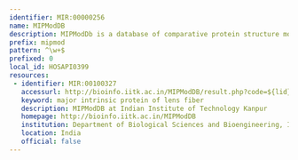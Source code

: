 ```yaml
---
identifier: MIR:00000256
name: MIPModDB
description: MIPModDb is a database of comparative protein structure models of MIP (Major Intrinsic Protein) family of proteins, identified from complete genome sequence. It provides key information of MIPs based on their sequence and structures.
prefix: mipmod
pattern: ^\w+$
prefixed: 0
local_id: HOSAPI0399
resources:
 - identifier: MIR:00100327
   accessurl: http://bioinfo.iitk.ac.in/MIPModDB/result.php?code=${lid}
   keyword: major intrinsic protein of lens fiber
   description: MIPModDB at Indian Institute of Technology Kanpur
   homepage: http://bioinfo.iitk.ac.in/MIPModDB
   institution: Department of Biological Sciences and Bioengineering, Indian Institute of Technology Kanpur, Kanpur
   location: India
   official: false
---
```

